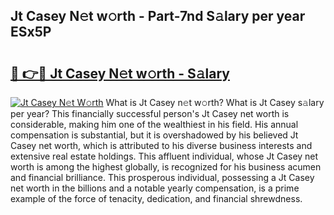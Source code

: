 ## Jt Casey N𝚎t w𝚘rth - Part-7nd S𝚊lary per year ESx5P

# <h2><a href="http://gc34lm.nevu.top/?p=Jt+Casey">🔗 👉🔴 Jt Casey N𝚎t w𝚘rth - S𝚊lary</a></h2>

[![Jt Casey N𝚎t W𝚘rth](https://i.imgur.com/Oavwk0R.jpeg)](http://gc34lm.nevu.top/?p=Jt+Casey)
What is Jt Casey n𝚎t w𝚘rth? What is Jt Casey s𝚊lary per year?
This financially successful person's Jt Casey net worth is considerable, making him one of the wealthiest in his field. His annual compensation is substantial, but it is overshadowed by his believed Jt Casey net worth, which is attributed to his diverse business interests and extensive real estate holdings. This affluent individual, whose Jt Casey net worth is among the highest globally, is recognized for his business acumen and financial brilliance. This prosperous individual, possessing a Jt Casey net worth in the billions and a notable yearly compensation, is a prime example of the force of tenacity, dedication, and financial shrewdness.
